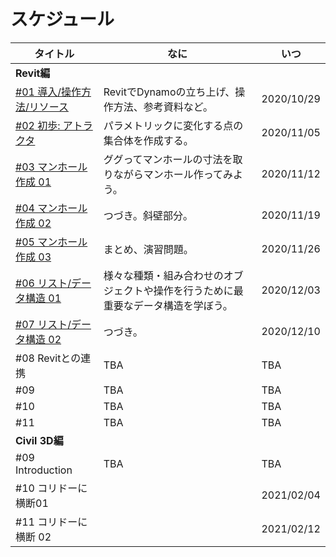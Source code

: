 # スケジュール

| タイトル                                                                                     | なに                                        | いつ         |
| ---------------------------------------------------------------------------------------- | ----------------------------------------- | ---------- |
| **Revit編**                                                                               |                                           |            |
| [#01](dynamo-for-revit/01-induction.md)[ 導入/操作方法/リソース](dynamo-for-revit/01-induction.md) | RevitでDynamoの立ち上げ、操作方法、参考資料など。            | 2020/10/29 |
| [#02 初歩: アトラクタ](dynamo-for-revit/02-attractor.md)                                        | パラメトリックに変化する点の集合体を作成する。                   | 2020/11/05 |
| [#03 マンホール作成 01](dynamo-for-revit/03-manhole-01.md)                                      | ググってマンホールの寸法を取りながらマンホール作ってみよう。            | 2020/11/12 |
| [#04 マンホール作成 02](dynamo-for-revit/04-manhole-02.md)                                      | つづき。斜壁部分。                                 | 2020/11/19 |
| [#05 マンホール作成 03](dynamo-for-revit/05-manhole-03.md)                                      | まとめ、演習問題。                                 | 2020/11/26 |
| [#06 リスト/データ構造 01](dynamo-for-revit/06-list-01.md)                                       | 様々な種類・組み合わせのオブジェクトや操作を行うために最重要なデータ構造を学ぼう。 | 2020/12/03 |
| [#07 リスト/データ構造 02](dynamo-for-revit/07-list-02.md)                                       | つづき。                                      | 2020/12/10 |
| #08 Revitとの連携                                                                            | TBA                                       | TBA        |
| #09                                                                                      | TBA                                       | TBA        |
| #10                                                                                      | TBA                                       | TBA        |
| #11                                                                                      | TBA                                       | TBA        |
| **Civil 3D編**                                                                            |                                           |            |
| #09 Introduction                                                                         | TBA                                       | TBA        |
| #10 コリドーに横断01                                                                            |                                           | 2021/02/04 |
| #11 コリドーに横断 02                                                                           |                                           | 2021/02/12 |

